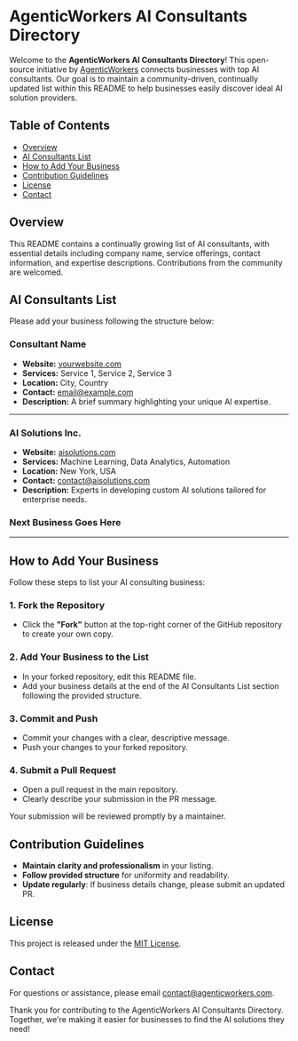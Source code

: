 # AgenticWorkers AI Consultants Directory

Welcome to the **AgenticWorkers AI Consultants Directory**! This open-source initiative by [AgenticWorkers](https://agenticworkers.com) connects businesses with top AI consultants. Our goal is to maintain a community-driven, continually updated list within this README to help businesses easily discover ideal AI solution providers.

## Table of Contents

- [Overview](#overview)
- [AI Consultants List](#ai-consultants-list)
- [How to Add Your Business](#how-to-add-your-business)
- [Contribution Guidelines](#contribution-guidelines)
- [License](#license)
- [Contact](#contact)

## Overview

This README contains a continually growing list of AI consultants, with essential details including company name, service offerings, contact information, and expertise descriptions. Contributions from the community are welcomed.

## AI Consultants List

Please add your business following the structure below:

### Consultant Name
- **Website:** [yourwebsite.com](https://yourwebsite.com)
- **Services:** Service 1, Service 2, Service 3
- **Location:** City, Country
- **Contact:** email@example.com
- **Description:** A brief summary highlighting your unique AI expertise.




---


### AI Solutions Inc.
- **Website:** [aisolutions.com](https://aisolutions.com)
- **Services:** Machine Learning, Data Analytics, Automation
- **Location:** New York, USA
- **Contact:** contact@aisolutions.com
- **Description:** Experts in developing custom AI solutions tailored for enterprise needs.


### Next Business Goes Here

---

## How to Add Your Business

Follow these steps to list your AI consulting business:

### 1. Fork the Repository
- Click the **"Fork"** button at the top-right corner of the GitHub repository to create your own copy.

### 2. Add Your Business to the List
- In your forked repository, edit this README file.
- Add your business details at the end of the AI Consultants List section following the provided structure.

### 3. Commit and Push
- Commit your changes with a clear, descriptive message.
- Push your changes to your forked repository.

### 4. Submit a Pull Request
- Open a pull request in the main repository.
- Clearly describe your submission in the PR message.

Your submission will be reviewed promptly by a maintainer.

## Contribution Guidelines

- **Maintain clarity and professionalism** in your listing.
- **Follow provided structure** for uniformity and readability.
- **Update regularly**: If business details change, please submit an updated PR.

## License

This project is released under the [MIT License](LICENSE).

## Contact

For questions or assistance, please email [contact@agenticworkers.com](mailto:contact@agenticworkers.com).

Thank you for contributing to the AgenticWorkers AI Consultants Directory. Together, we're making it easier for businesses to find the AI solutions they need!

